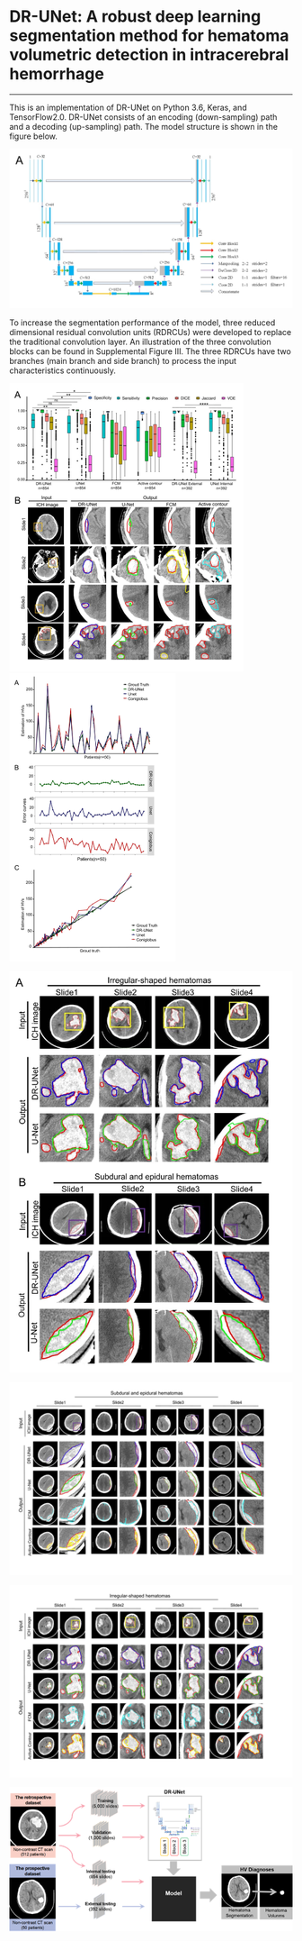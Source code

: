 # DR-UNet: A robust deep learning segmentation method for hematoma volumetric detection in intracerebral hemorrhage

------

This is an implementation of  DR-UNet on Python 3.6, Keras, and TensorFlow2.0. DR-UNet consists of an encoding (down-sampling) path and a decoding (up-sampling) path. The model structure is shown in the figure below.



![model structure](figures/Fig0.jpg)

To increase the segmentation performance of the model, three reduced dimensional residual convolution units (RDRCUs) were developed to replace the traditional convolution layer. An illustration of the three convolution blocks can be found in Supplemental Figure III. The three RDRCUs have two branches (main branch and side branch) to process the input characteristics continuously.





<img src="figures/Fig1.jpg" alt="model structure " style="zoom:50%;" />


<img src="figures/Fig2.jpg" alt="model structure" style="zoom:50%;" />


![model structure](figures/Fig3.jpg)


![model structure](figures/Fig4.jpg)


![model structure](figures/Fig5.jpg)


![model structure](figures/Fig6.png)












